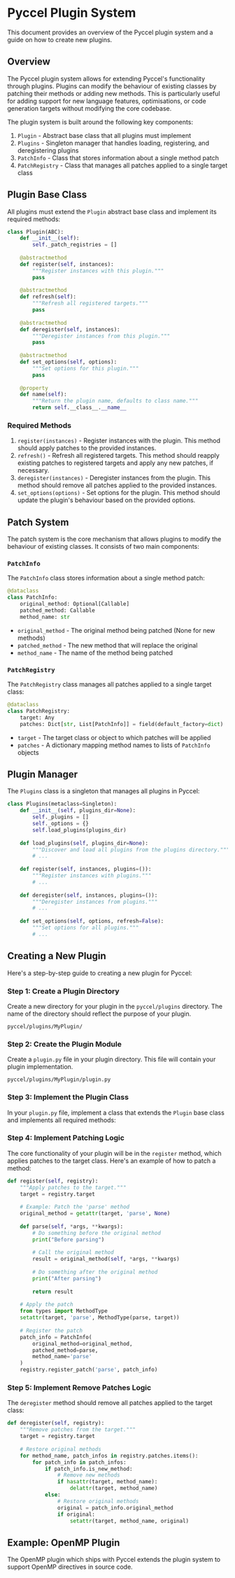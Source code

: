 # Pyccel Plugin System

This document provides an overview of the Pyccel plugin system and a guide on how to create new plugins.

## Overview

The Pyccel plugin system allows for extending Pyccel's functionality through plugins. Plugins can modify the behaviour of existing classes by patching their methods or adding new methods. This is particularly useful for adding support for new language features, optimisations, or code generation targets without modifying the core codebase.

The plugin system is built around the following key components:

1. `Plugin` - Abstract base class that all plugins must implement
2. `Plugins` - Singleton manager that handles loading, registering, and deregistering plugins
3. `PatchInfo` - Class that stores information about a single method patch
4. `PatchRegistry` - Class that manages all patches applied to a single target class

## Plugin Base Class

All plugins must extend the `Plugin` abstract base class and implement its required methods:

```python
class Plugin(ABC):
    def __init__(self):
        self._patch_registries = []
        
    @abstractmethod
    def register(self, instances):
        """Register instances with this plugin."""
        pass
        
    @abstractmethod
    def refresh(self):
        """Refresh all registered targets."""
        pass
        
    @abstractmethod
    def deregister(self, instances):
        """Deregister instances from this plugin."""
        pass
        
    @abstractmethod
    def set_options(self, options):
        """Set options for this plugin."""
        pass
        
    @property
    def name(self):
        """Return the plugin name, defaults to class name."""
        return self.__class__.__name__
```

### Required Methods

1. `register(instances)` - Register instances with the plugin. This method should apply patches to the provided instances.
2. `refresh()` - Refresh all registered targets. This method should reapply existing patches to registered targets and apply any new patches, if necessary.
3. `deregister(instances)` - Deregister instances from the plugin. This method should remove all patches applied to the provided instances.
4. `set_options(options)` - Set options for the plugin. This method should update the plugin's behaviour based on the provided options.

## Patch System

The patch system is the core mechanism that allows plugins to modify the behaviour of existing classes. It consists of two main components:

### `PatchInfo`

The `PatchInfo` class stores information about a single method patch:

```python
@dataclass
class PatchInfo:
    original_method: Optional[Callable]
    patched_method: Callable
    method_name: str
```

- `original_method` - The original method being patched (None for new methods)
- `patched_method` - The new method that will replace the original
- `method_name` - The name of the method being patched

### `PatchRegistry`

The `PatchRegistry` class manages all patches applied to a single target class:

```python
@dataclass
class PatchRegistry:
    target: Any
    patches: Dict[str, List[PatchInfo]] = field(default_factory=dict)
```

- `target` - The target class or object to which patches will be applied
- `patches` - A dictionary mapping method names to lists of `PatchInfo` objects

## Plugin Manager

The `Plugins` class is a singleton that manages all plugins in Pyccel:

```python
class Plugins(metaclass=Singleton):
    def __init__(self, plugins_dir=None):
        self._plugins = []
        self._options = {}
        self.load_plugins(plugins_dir)
        
    def load_plugins(self, plugins_dir=None):
        """Discover and load all plugins from the plugins directory."""
        # ...
        
    def register(self, instances, plugins=()):
        """Register instances with plugins."""
        # ...
        
    def deregister(self, instances, plugins=()):
        """Deregister instances from plugins."""
        # ...
        
    def set_options(self, options, refresh=False):
        """Set options for all plugins."""
        # ...
```

## Creating a New Plugin

Here's a step-by-step guide to creating a new plugin for Pyccel:

### Step 1: Create a Plugin Directory

Create a new directory for your plugin in the `pyccel/plugins` directory. The name of the directory should reflect the purpose of your plugin.

```text
pyccel/plugins/MyPlugin/
```

### Step 2: Create the Plugin Module

Create a `plugin.py` file in your plugin directory. This file will contain your plugin implementation.

```text
pyccel/plugins/MyPlugin/plugin.py
```

### Step 3: Implement the Plugin Class

In your `plugin.py` file, implement a class that extends the `Plugin` base class and implements all required methods:

### Step 4: Implement Patching Logic

The core functionality of your plugin will be in the `register` method, which applies patches to the target class. Here's an example of how to patch a method:

```python
def register(self, registry):
    """Apply patches to the target."""
    target = registry.target
    
    # Example: Patch the 'parse' method
    original_method = getattr(target, 'parse', None)
    
    def parse(self, *args, **kwargs):
        # Do something before the original method
        print("Before parsing")
        
        # Call the original method
        result = original_method(self, *args, **kwargs)
        
        # Do something after the original method
        print("After parsing")
        
        return result
    
    # Apply the patch
    from types import MethodType
    setattr(target, 'parse', MethodType(parse, target))
    
    # Register the patch
    patch_info = PatchInfo(
        original_method=original_method,
        patched_method=parse,
        method_name='parse'
    )
    registry.register_patch('parse', patch_info)
```

### Step 5: Implement Remove Patches Logic

The `deregister` method should remove all patches applied to the target class:

```python
def deregister(self, registry):
    """Remove patches from the target."""
    target = registry.target
    
    # Restore original methods
    for method_name, patch_infos in registry.patches.items():
        for patch_info in patch_infos:
            if patch_info.is_new_method:
                # Remove new methods
                if hasattr(target, method_name):
                    delattr(target, method_name)
            else:
                # Restore original methods
                original = patch_info.original_method
                if original:
                    setattr(target, method_name, original)
```

## Example: OpenMP Plugin

The OpenMP plugin which ships with Pyccel extends the plugin system to support OpenMP directives in source code.
